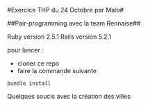 #Exercice THP du 24 Octobre par Malo#

##Pair-programming avec la team Rennaise##

Ruby version 2.5.1
Rails version 5.2.1

pour lancer :
* cloner ce repo
* faire la commande suivante
```
bundle install
```

Quelques soucis avec la création des villes

